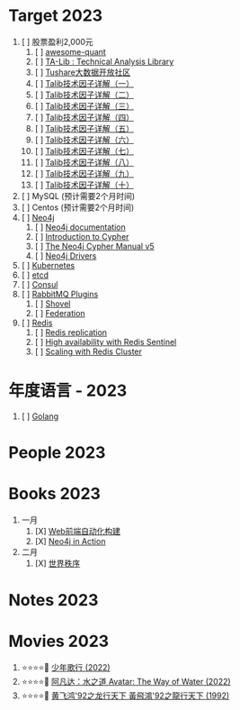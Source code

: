 # Target 2023

1. [ ] 股票盈利2,000元
    1. [ ] [awesome-quant](https://github.com/wilsonfreitas/awesome-quant)
    1. [ ] [TA-Lib : Technical Analysis Library](https://www.ta-lib.org/function.html)
    1. [ ] [Tushare大数据开放社区](https://tushare.pro/)
    1. [ ] [Talib技术因子详解（一）](https://blog.csdn.net/suiyingy/article/details/118559472)
    1. [ ] [Talib技术因子详解（二）](https://blog.csdn.net/suiyingy/article/details/118629286)
    1. [ ] [Talib技术因子详解（三）](https://blog.csdn.net/suiyingy/article/details/118653036)
    1. [ ] [Talib技术因子详解（四）](https://blog.csdn.net/suiyingy/article/details/118658855)
    1. [ ] [Talib技术因子详解（五）](https://blog.csdn.net/suiyingy/article/details/118661660)
    1. [ ] [Talib技术因子详解（六）](https://blog.csdn.net/suiyingy/article/details/118661696)
    1. [ ] [Talib技术因子详解（七）](https://blog.csdn.net/suiyingy/article/details/118661707)
    1. [ ] [Talib技术因子详解（八）](https://blog.csdn.net/suiyingy/article/details/118661718)
    1. [ ] [Talib技术因子详解（九）](https://blog.csdn.net/suiyingy/article/details/118661746)
    1. [ ] [Talib技术因子详解（十）](https://blog.csdn.net/suiyingy/article/details/118661808)
1. [ ] MySQL (预计需要2个月时间)
1. [ ] Centos (预计需要2个月时间)
1. [ ] [Neo4j](https://neo4j.com/)
    1. [ ] [Neo4j documentation](https://neo4j.com/docs/)
    1. [ ] [Introduction to Cypher](https://neo4j.com/docs/getting-started/current/cypher-intro/)
    1. [ ] [The Neo4j Cypher Manual v5](https://neo4j.com/docs/cypher-manual/current/)
    1. [ ] [Neo4j Drivers](https://neo4j.com/docs/getting-started/current/languages-guides/)
1. [ ] [Kubernetes](https://kubernetes.io/)
1. [ ] [etcd](https://etcd.io/)
1. [ ] [Consul](https://www.consul.io/)
1. [ ] [RabbitMQ Plugins](https://rabbitmq.com/plugins.html)
    1. [ ] [Shovel](https://rabbitmq.com/shovel.html)
    1. [ ] [Federation](https://rabbitmq.com/federation.html)
1. [ ] [Redis](https://redis.io/docs/)
    1. [ ] [Redis replication](https://redis.io/docs/management/replication/)
    1. [ ] [High availability with Redis Sentinel](https://redis.io/docs/management/sentinel/)
    1. [ ] [Scaling with Redis Cluster](https://redis.io/docs/management/scaling/)

# 年度语言 - 2023

1. [ ] [Golang](https://golang.google.cn/)

# People 2023

# Books 2023

1. 一月
    1. [X] [Web前端自动化构建](https://book.douban.com/subject/27153144/)
    1. [X] [Neo4j in Action](https://book.douban.com/subject/20398205/)
1. 二月
    1. [X] [世界秩序](https://book.douban.com/subject/26435040/)

# Notes 2023

# Movies 2023
1. :star::star::star::star::dizzy: [少年歌行 (2022)](https://movie.douban.com/subject/35284451/)
1. :star::star::star::star::dizzy: [阿凡达：水之道 Avatar: The Way of Water (2022)](https://movie.douban.com/subject/4811774/)
1. :star::star::star::star::dizzy: [黄飞鸿'92之龙行天下 黃飛鴻'92之龍行天下 (1992)](https://movie.douban.com/subject/1294549/)
